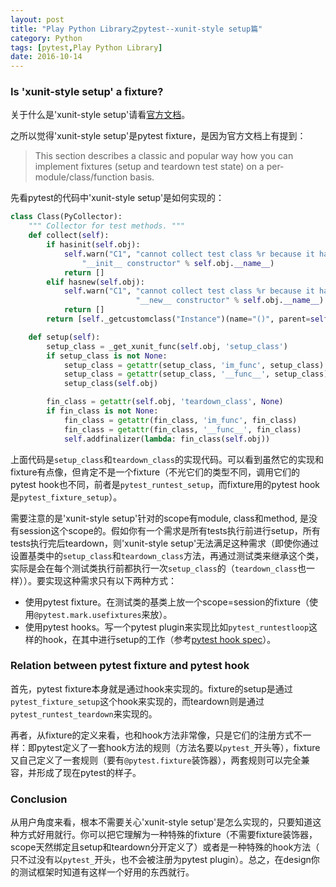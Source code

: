 ```yaml
---
layout: post
title: "Play Python Library之pytest--xunit-style setup篇"
category: Python
tags: [pytest,Play Python Library]
date: 2016-10-14
---
```


### Is 'xunit-style setup' a fixture?

关于什么是'xunit-style setup'请看[官方文档](http://doc.pytest.org/en/latest/xunit_setup.html)。

之所以觉得'xunit-style setup'是pytest fixture，是因为官方文档上有提到：

> This section describes a classic and popular way how you can implement fixtures (setup and teardown test state) on a per-module/class/function basis.

先看pytest的代码中'xunit-style setup'是如何实现的：

```python
class Class(PyCollector):
    """ Collector for test methods. """
    def collect(self):
        if hasinit(self.obj):
            self.warn("C1", "cannot collect test class %r because it has a "
                "__init__ constructor" % self.obj.__name__)
            return []
        elif hasnew(self.obj):
            self.warn("C1", "cannot collect test class %r because it has a "
                            "__new__ constructor" % self.obj.__name__)
            return []
        return [self._getcustomclass("Instance")(name="()", parent=self)]

    def setup(self):
        setup_class = _get_xunit_func(self.obj, 'setup_class')
        if setup_class is not None:
            setup_class = getattr(setup_class, 'im_func', setup_class)
            setup_class = getattr(setup_class, '__func__', setup_class)
            setup_class(self.obj)

        fin_class = getattr(self.obj, 'teardown_class', None)
        if fin_class is not None:
            fin_class = getattr(fin_class, 'im_func', fin_class)
            fin_class = getattr(fin_class, '__func__', fin_class)
            self.addfinalizer(lambda: fin_class(self.obj))
```

上面代码是`setup_class`和`teardown_class`的实现代码。可以看到虽然它的实现和fixture有点像，但肯定不是一个fixture（不光它们的类型不同，调用它们的pytest hook也不同，前者是`pytest_runtest_setup`，而fixture用的pytest hook是`pytest_fixture_setup`）。

需要注意的是'xunit-style setup'针对的scope有module, class和method, 是没有session这个scope的。假如你有一个需求是所有tests执行前进行setup，所有tests执行完后teardown，则'xunit-style setup'无法满足这种需求（即使你通过设置基类中的`setup_class`和`teardown_class`方法，再通过测试类来继承这个类，实际是会在每个测试类执行前都执行一次`setup_class`的（`teardown_class`也一样））。要实现这种需求只有以下两种方式：

- 使用pytest fixture。在测试类的基类上放一个scope=session的fixture（使用`@pytest.mark.usefixtures`来放）。
- 使用pytest hooks。写一个pytest plugin来实现比如`pytest_runtestloop`这样的hook，在其中进行setup的工作（参考[pytest hook spec](http://doc.pytest.org/en/latest/_modules/_pytest/hookspec.html)）。

### Relation between pytest fixture and pytest hook

首先，pytest fixture本身就是通过hook来实现的。fixture的setup是通过`pytest_fixture_setup`这个hook来实现的，而teardown则是通过`pytest_runtest_teardown`来实现的。

再者，从fixture的定义来看，也和hook方法非常像，只是它们的注册方式不一样：即pytest定义了一套hook方法的规则（方法名要以`pytest_`开头等），fixture又自己定义了一套规则（要有`@pytest.fixture`装饰器），两套规则可以完全兼容，并形成了现在pytest的样子。

### Conclusion

从用户角度来看，根本不需要关心'xunit-style setup'是怎么实现的，只要知道这种方式好用就行。你可以把它理解为一种特殊的fixture（不需要fixture装饰器，scope天然绑定且setup和teardown分开定义了）或者是一种特殊的hook方法（ 只不过没有以`pytest_`开头，也不会被注册为pytest plugin）。总之，在design你的测试框架时知道有这样一个好用的东西就行。